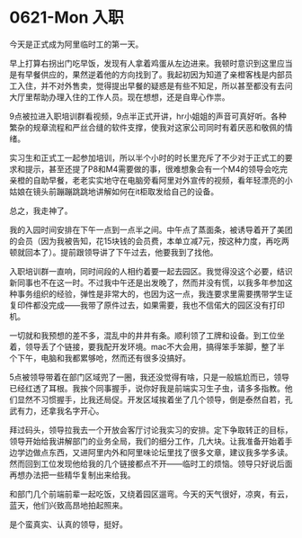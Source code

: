 # 0621-Mon 入职

今天是正式成为阿里临时工的第一天。

早上打算右拐出门吃早饭，发现有人拿着鸡蛋从左边进来。我顿时意识到这里应当是有早餐供应的，果然逆着他的方向找到了。我起初因为知道了亲橙客栈是内部员工入住，并不对外售卖，觉得提出早餐的疑惑是有些不知足，所以甚至都没有去问大厅里帮助办理入住的工作人员。现在想想，还是自卑心作祟。

9点被拉进入职培训群看视频，9点半正式开讲，hr小姐姐的声音可真好听。各种繁杂的规章流程和严丝合缝的软件支撑，使我对这家公司同时有着厌恶和敬佩的情绪。

实习生和正式工一起参加培训，所以半个小时的时长里充斥了不少对于正式工的要求和提示，甚至还提了P8和M4需要做的事，很难想象会有一个M4的领导会吃完亲橙的自助早餐，老老实实地守在电脑旁看阿里对外宣传的视频，看年轻漂亮的小姑娘在镜头前蹦蹦跳跳地讲解如何在it柜取发给自己的设备。

总之，我走神了。

我的入园时间安排在下午一点到一点半之间。中午点了蒸面条，被诱导着开了美团的会员（因为我被告知，花15块钱的会员费，本单立减7元，按这种力度，再吃两顿就回本了）。提前跟领导讲了下午过去，他要我到了找他。

入职培训群一直响，同时间段的人相约着要一起去园区。我觉得没这个必要，结识新同事也不在这一时。不过我中午还是出发晚了，然而并没有慌，以我多年参加这种事务组织的经验，弹性是非常大的，也因为这一点，我连要求里需要携带学生证复印件都没完成——我带了原件过去，如果需要，我也不信偌大的园区没有打印机。

一切就和我预想的差不多，混乱中的井井有条。顺利领了工牌和设备。到工位坐着，领导丢了个链接，要我配开发环境。mac不大会用，搞得笨手笨脚，整了半个下午，电脑和我都累够呛，然而还有很多没搞好。

5点被领导带着在部门区域兜了一圈，我还没觉得有啥，只是一般尴尬而已，领导已经红透了耳根。我挨个同事握手，说你好我是前端实习生子虫，请多多指教。他们显然不习惯握手，比我还局促。开发区域挨着坐了几个领导，倒是泰然自若，孔武有力，还拿我名字开心。

拜过码头，领导拉我去一个开放会客厅讨论我实习的安排。定下争取转正的目标，领导开始给我讲解部门的业务全局，我们的细分工作，几大块。让我准备开始着手边学边做点东西，又进阿里内外和阿里味论坛里找了很多文章，建议我多学多读。然而回到工位发现他给我的几个链接都点不开——临时工的烦恼。领导只好说后面再想办法把一些精华复制出来给我。

和部门几个前端前辈一起吃饭，又绕着园区遛弯。今天的天气很好，凉爽，有云，蓝天，他们兴致高昂地拍起照来。

是个蛮真实、认真的领导，挺好。
